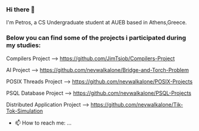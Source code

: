 ### Hi there 👋

I'm Petros, a CS Undergraduate student at AUEB based in Athens,Greece.


### Below you can find some of the projects i participated during my studies: 

Compilers Project --> https://github.com/JimTsiob/Compilers-Project

AI Project --> https://github.com/nevwalkalone/Bridge-and-Torch-Problem

POSIX Threads Project --> https://github.com/nevwalkalone/POSIX-Projects

PSQL Database Project --> https://github.com/nevwalkalone/PSQL-Projects

Distributed Application Project --> https://github.com/nevwalkalone/Tik-Tok-Simulation

- 📫 How to reach me: ...


<!--
**Petros247/Petros247** is a ✨ _special_ ✨ repository because its `README.md` (this file) appears on your GitHub profile.



Here are some ideas to get you started:

- 🔭 I’m currently working on ...
- 🌱 I’m currently learning ...
- 👯 I’m looking to collaborate on ...
- 🤔 I’m looking for help with ...
- 💬 Ask me about ...
- 📫 How to reach me: ...
- 😄 Pronouns: ...
- ⚡ Fun fact: ...
-->

